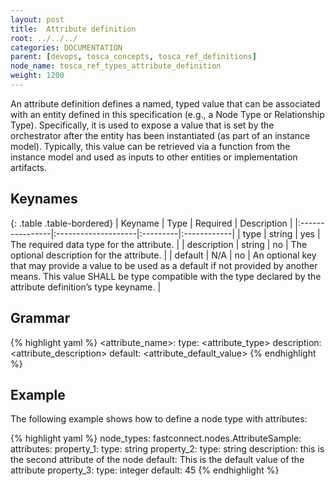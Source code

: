 ```yaml
---
layout: post
title:  Attribute definition
root: ../../../
categories: DOCUMENTATION
parent: [devops, tosca_concepts, tosca_ref_definitions]
node_name: tosca_ref_types_attribute_definition
weight: 1200
---
```


An attribute definition defines a named, typed value that can be associated with an entity defined in this specification (e.g., a Node Type or Relationship Type).  Specifically, it is used to expose a value that is set by the orchestrator after the entity has been instantiated (as part of an instance model).  Typically, this value can be retrieved via a function from the instance model and used as inputs to other entities or implementation artifacts.

## Keynames

{: .table .table-bordered}
| Keyname         | Type                | Required | Description |
|:----------------|:--------------------|:---------|:------------|
| type            | string              | yes      | The required data type for the attribute. |
| description     | string              | no       | The optional description for the attribute. |
| default         | N/A                 | no | An optional key that may provide a value to be used as a default if not provided by another means. This value SHALL be type compatible with the type declared by the attribute definition’s type keyname. |

## Grammar

{% highlight yaml %}
<attribute_name>:
  type: <attribute_type>
  description: <attribute_description>
  default: <attribute_default_value>
{% endhighlight %}

## Example

The following example shows how to define a node type with attributes:

{% highlight yaml %}
node_types:
  fastconnect.nodes.AttributeSample:
    attributes:
      property_1:
        type: string
      property_2:
        type: string
        description: this is the second attribute of the node
        default: This is the default value of the attribute
      property_3:
        type: integer
        default: 45
{% endhighlight %}
